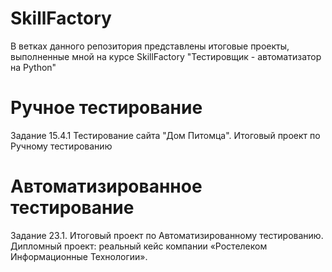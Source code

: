# SkillFactory
В ветках данного репозитория представлены итоговые проекты, выполненные мной на курсе SkillFactory "Тестировщик - автоматизатор на Python"

# Ручное тестирование
Задание 15.4.1 Тестирование сайта "Дом Питомца". Итоговый проект по Ручному тестированию
# Автоматизированное тестирование
Задание 23.1. Итоговый проект по Автоматизированному тестированию. Дипломный проект: реальный кейс компании «Ростелеком Информационные Технологии».
